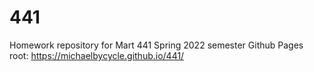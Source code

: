 # 441
Homework repository for Mart 441 Spring 2022 semester
Github Pages root:
https://michaelbycycle.github.io/441/
